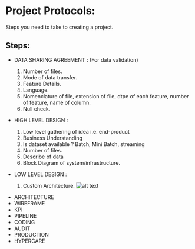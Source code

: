 # Project Protocols:
Steps you need to take to creating a project. 
  
## Steps:
* DATA SHARING AGREEMENT : (For data validation)
  1. Number of files.
  2. Mode of data transfer.
  3. Feature Details.
  4. Language.
  5. Nomenclature of file, extension of file, dtpe of each feature, number of feature, name of column.
  6. Null check.

* HIGH LEVEL DESIGN : 
  1. Low level gathering of idea i.e. end-product
  2. Business Understanding
  3. Is dataset available ? Batch, Mini Batch, streaming
  4. Number of files.
  5. Describe of data
  6. Block Diagram of system/infrastructure.
* LOW LEVEL DESIGN :
  1. Custom Architecture.
  ![alt text](https://user-images.githubusercontent.com/31642776/219688026-98ad2186-75a4-4897-8d7d-e4ba7e14506c.png)
- ARCHITECTURE
- WIREFRAME
- KPI
- PIPELINE
- CODING
- AUDIT
- PRODUCTION
- HYPERCARE
